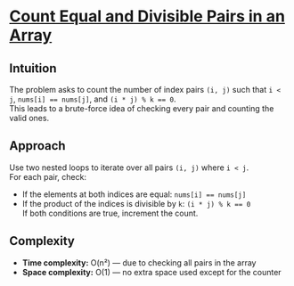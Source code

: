 # [Count Equal and Divisible Pairs in an Array](https://leetcode.com/problems/count-equal-and-divisible-pairs-in-an-array/description/?envType=daily-question&envId=2025-04-17)

## Intuition
The problem asks to count the number of index pairs `(i, j)` such that `i < j`, `nums[i] == nums[j]`, and `(i * j) % k == 0`.  
This leads to a brute-force idea of checking every pair and counting the valid ones.

## Approach
Use two nested loops to iterate over all pairs `(i, j)` where `i < j`.  
For each pair, check:
- If the elements at both indices are equal: `nums[i] == nums[j]`
- If the product of the indices is divisible by `k`: `(i * j) % k == 0`  
If both conditions are true, increment the count.

## Complexity
- **Time complexity:** O(n²) — due to checking all pairs in the array  
- **Space complexity:** O(1) — no extra space used except for the counter
